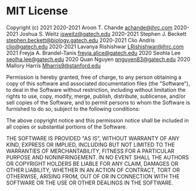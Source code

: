 # MIT License

Copyright (c) 2021 2020-2021 Aroon T. Chande <achande@ihrc.com>
2020-2021 Joshua S. Weitz <jsweitz@gatech.edu>
2020-2021 Stephen J. Beckett <stephen.beckett@biology.gatech.edu>
2020-2021 Clio Andris <clio@gatech.edu>
2020-2021 Lavanya Rishishwar <LRishishwar@ihrc.com>
2021 Freyja A. Brandel-Tanis <freyja.alice@gatech.edu>
2020 Seohla Lee <seolha.lee@gatech.edu>
2020 Quan Nguyen <qnguyen83@gatech.edu>
2020 Mallory Harris <Mharris9@stanford.edu>

Permission is hereby granted, free of charge, to any person obtaining a copy
of this software and associated documentation files (the "Software"), to deal
in the Software without restriction, including without limitation the rights
to use, copy, modify, merge, publish, distribute, sublicense, and/or sell
copies of the Software, and to permit persons to whom the Software is
furnished to do so, subject to the following conditions:

The above copyright notice and this permission notice shall be included in all
copies or substantial portions of the Software.

THE SOFTWARE IS PROVIDED "AS IS", WITHOUT WARRANTY OF ANY KIND, EXPRESS OR
IMPLIED, INCLUDING BUT NOT LIMITED TO THE WARRANTIES OF MERCHANTABILITY,
FITNESS FOR A PARTICULAR PURPOSE AND NONINFRINGEMENT. IN NO EVENT SHALL THE
AUTHORS OR COPYRIGHT HOLDERS BE LIABLE FOR ANY CLAIM, DAMAGES OR OTHER
LIABILITY, WHETHER IN AN ACTION OF CONTRACT, TORT OR OTHERWISE, ARISING FROM,
OUT OF OR IN CONNECTION WITH THE SOFTWARE OR THE USE OR OTHER DEALINGS IN THE
SOFTWARE.
